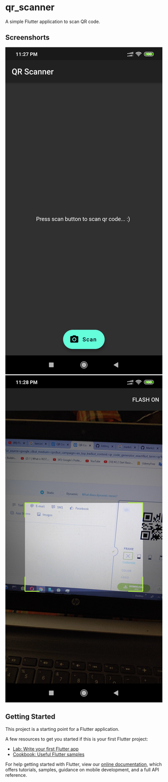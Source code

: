 # qr_scanner

A simple Flutter application to scan QR code.

## Screenshorts
![](https://github.com/shawon1fb/Flutter_QR_Scanner/blob/master/git_Image/Screenshot_2019-08-28-23-27-27-303_com.shawon.qr_scanner.png)
![](https://github.com/shawon1fb/Flutter_QR_Scanner/blob/master/git_Image/Screenshot_2019-08-28-23-28-09-996_com.shawon.qr_scanner.png)
## Getting Started

This project is a starting point for a Flutter application.

A few resources to get you started if this is your first Flutter project:

- [Lab: Write your first Flutter app](https://flutter.dev/docs/get-started/codelab)
- [Cookbook: Useful Flutter samples](https://flutter.dev/docs/cookbook)

For help getting started with Flutter, view our
[online documentation](https://flutter.dev/docs), which offers tutorials,
samples, guidance on mobile development, and a full API reference.
